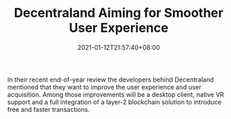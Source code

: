 ﻿---
title: "Decentraland Aiming for Smoother User Experience"
date: 2021-01-12T21:57:40+08:00
lastmod: 2021-01-12T16:45:40+08:00
draft: false
authors: ["Lawyer"]
description: "In their recent end-of-year review the developers behind Decentraland mentioned that they want to improve the user experience and user acquisition. Among those improvements will be a desktop client, native VR support and a full integration of a layer-2 blockchain solution to introduce free and faster transactions."
featuredImage: "decentraland-aiming-for-smoother-user-experience.png"
tags: ["Virtual World","Play to Earn"]
categories: ["news"]
news: ["Virtual World"]
weight: 
lightgallery: true
pinned: false
recommend: false
recommend1: false
---

In their recent end-of-year review the developers behind Decentraland mentioned that they want to improve the user experience and user acquisition. Among those improvements will be a desktop client, native VR support and a full integration of a layer-2 blockchain solution to introduce free and faster transactions.

<!--more-->

